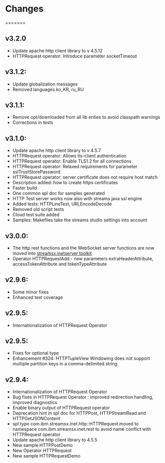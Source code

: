 # Changes
=======
## v3.2.0
* Update apache http client library to v 4.5.12
* HTTPRequest operator: Introduce parameter socketTimeout

## v3.1.2:
* Update globalization messages
* Removed languages ko_KR, ru_RU

## v3.1.1:
* Remove opt/downloaded from all lib enties to avoid classpath warnings
* Corrections in tests 

## v3.1.0:
* Update apache http client library to v 4.5.7
* HTTPRequest operator: Allows tls-client authentication
* HTTPRequest operator: Enable TLS1.2 for all connections
* HTTPRequest operator: Relaxed requirements for parameter sslTrustStorePassword
* HTTPRequest operator: server certificate does not require host match
* Description added: how to create https certificates
* Faster build
* One common spl doc for samples generated
* HTTP Test server works now also with streams java ssl engine
* Added tests: HTTPLineTest, URLEncodeDecode
* Removed old script tests
* Cloud test suite added
* Samples: Makefiles take the streams studio settings into account

## v3.0.0:
* The http rest functions and the WebSocket server functions are now moved into [streamsx.inetserver toolkit](https://github.com/IBMStreams/streamsx.inetserver/releases)
* Operator HTTPRequestAdd - new parameters extraHeaderAttribute, accessTokenAttribute and tokenTypeAttribute

## v2.9.6:
* Some minor fixes
* Enhanced test coverage

## v2.9.5:
* Internationalization of HTTPRequest Operator

## v2.9.5:
* Fixes for optional type
* Enhancement #324: HTTPTupleView Windowing does not support multiple partition keys in a comma-delimited string

## v2.9.4:
* Internationalization of HTTPRequest Operator
* Bug fixes in HTTPRequest Operator : improved redirection handling, improved diagnostics
* Enable binary output of HTTPRequest operator
* Deprecation hint in spl doc for HTTPPost, HTTPStreamRead and HTTPGetJSONContent
* spl type com.ibm.streamsx.inet.http::HTTPRequest moved to namespace com.ibm.streamsx.inet.rest to avoid name conflict with HTTPRequest operator
* Update apache http client library to 4.5.5
* New sample HTTPPostDemo
* New Operator HTTPRequest
* New sample HTTPRequestDemo
